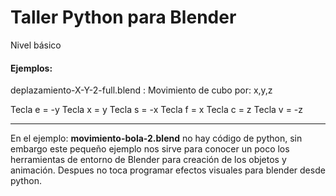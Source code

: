 # Taller Python para Blender
Nivel básico

<h4>Ejemplos:</h4>

deplazamiento-X-Y-2-full.blend : Movimiento de cubo por: x,y,z

Tecla e = -y
Tecla x = y
Tecla s = -x
Tecla f = x
Tecla c = z
Tecla v = -z
<hr/>
En el ejemplo: <strong>movimiento-bola-2.blend</strong> no hay código de python, sin embargo este pequeño ejemplo nos sirve para conocer un poco los herramientas de entorno de Blender para creación de los objetos y animación. 
Despues no toca programar efectos visuales para blender desde python.
